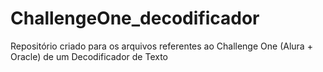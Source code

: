 # ChallengeOne_decodificador
Repositório criado para os arquivos referentes ao Challenge One (Alura + Oracle) de um Decodificador de Texto
